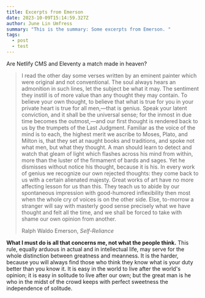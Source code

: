 ```yaml
---
title: Excerpts from Emerson
date: 2023-10-09T15:14:59.327Z
author: June Lin Umfress
summary: "This is the summary: Some excerpts from Emerson. "
tags:
  - post
  - test
---
```

Are N﻿etlify CMS and Eleventy a match made in heaven?

> I read the other day some verses written by an eminent painter which were original and not conventional. The soul always hears an admonition in such lines, let the subject be what it may. The sentiment they instill is of more value than any thought they may contain. To believe your own thought, to believe that what is true for you in your private heart is true for all men,—that is genius. Speak your latent conviction, and it shall be the universal sense;[](<>) for the inmost in due time becomes the outmost,—and our first thought is rendered back to us by the [](<>)trumpets of the Last Judgment. Familiar as the voice of the mind is to each, the highest merit we ascribe to Moses, Plato,[](<>) and Milton[](<>) is, that they set at naught books and traditions, and spoke not what men, but what they thought. A man should learn to detect and watch that gleam of light which flashes across his mind from within, more than the luster of the firmament of bards and sages. Yet he dismisses without notice his thought, because it is his. In every work of genius we recognize our own rejected thoughts:[](<>) they come back to us with a certain alienated majesty. Great works of art have no more affecting lesson for us than this. They teach us to abide by our spontaneous impression with good-humored inflexibility then most when[](<>) the whole cry of voices is on the other side. Else, to-morrow a stranger will say with masterly good sense precisely what we have thought and felt all the time, and we shall be forced to take with shame our own opinion from another.
>
> R﻿alph Waldo Emerson, *Self-Reliance*

**What I must do is all that concerns me, not what the people think.** This rule, equally arduous in actual and in intellectual life, may serve for the whole distinction between greatness and meanness. It is the harder, because you will always find those who think they know what is your duty better than you know it. It is easy in the world to live after the world's opinion; it is easy in solitude to live after our own; but the great man is he who in the midst of the crowd keeps with perfect sweetness the independence of solitude.